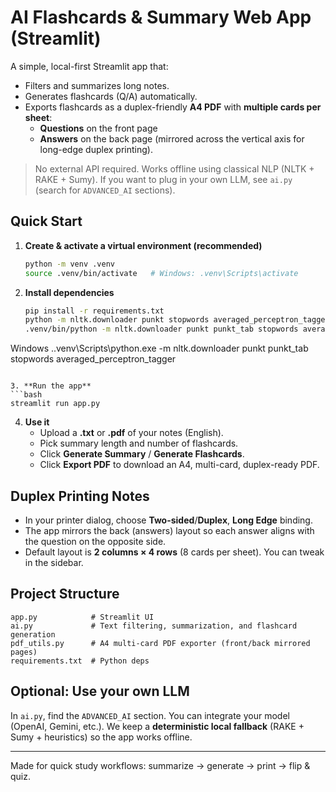 
# AI Flashcards & Summary Web App (Streamlit)

A simple, local-first Streamlit app that:
- Filters and summarizes long notes.
- Generates flashcards (Q/A) automatically.
- Exports flashcards as a duplex-friendly **A4 PDF** with **multiple cards per sheet**:
  - **Questions** on the front page
  - **Answers** on the back page (mirrored across the vertical axis for long-edge duplex printing).

> No external API required. Works offline using classical NLP (NLTK + RAKE + Sumy).
> If you want to plug in your own LLM, see `ai.py` (search for `ADVANCED_AI` sections).

## Quick Start

1. **Create & activate a virtual environment (recommended)**
   ```bash
   python -m venv .venv
   source .venv/bin/activate   # Windows: .venv\Scripts\activate
   ```

2. **Install dependencies**
   ```bash
   pip install -r requirements.txt
   python -m nltk.downloader punkt stopwords averaged_perceptron_tagger
   .venv/bin/python -m nltk.downloader punkt punkt_tab stopwords averaged_perceptron_tagger

Windows 
.\.venv\Scripts\python.exe -m nltk.downloader punkt punkt_tab stopwords averaged_perceptron_tagger

   ```

3. **Run the app**
   ```bash
   streamlit run app.py
   ```

4. **Use it**
   - Upload a **.txt** or **.pdf** of your notes (English).
   - Pick summary length and number of flashcards.
   - Click **Generate Summary** / **Generate Flashcards**.
   - Click **Export PDF** to download an A4, multi-card, duplex-ready PDF.

## Duplex Printing Notes

- In your printer dialog, choose **Two-sided**/**Duplex**, **Long Edge** binding.
- The app mirrors the back (answers) layout so each answer aligns with the question on the opposite side.
- Default layout is **2 columns × 4 rows** (8 cards per sheet). You can tweak in the sidebar.

## Project Structure

```
app.py            # Streamlit UI
ai.py             # Text filtering, summarization, and flashcard generation
pdf_utils.py      # A4 multi-card PDF exporter (front/back mirrored pages)
requirements.txt  # Python deps
```

## Optional: Use your own LLM

In `ai.py`, find the `ADVANCED_AI` section. You can integrate your model (OpenAI, Gemini, etc.).
We keep a **deterministic local fallback** (RAKE + Sumy + heuristics) so the app works offline.

---

Made for quick study workflows: summarize → generate → print → flip & quiz.
